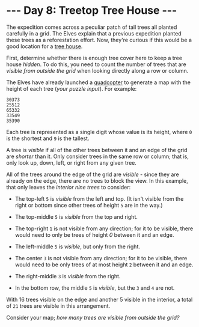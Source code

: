# --- Day 8: Treetop Tree House ---

The expedition comes across a peculiar patch of tall trees all planted carefully in a grid. The Elves explain that a previous expedition planted these trees as a reforestation effort. Now, they're curious if this would be a good location for a [tree house](https://en.wikipedia.org/wiki/Tree_house).

First, determine whether there is enough tree cover here to keep a tree house *hidden*. To do this, you need to count the number of trees that are *visible from outside the grid* when looking directly along a row or column.

The Elves have already launched a [quadcopter](https://en.wikipedia.org/wiki/Quadcopter) to generate a map with the height of each tree (*your puzzle input*). For example:

```
30373
25512
65332
33549
35390

```

Each tree is represented as a single digit whose value is its height, where `0` is the shortest and `9` is the tallest.

A tree is *visible* if all of the other trees between it and an edge of the grid are *shorter* than it. Only consider trees in the same row or column; that is, only look up, down, left, or right from any given tree.

All of the trees around the edge of the grid are *visible* - since they are already on the edge, there are no trees to block the view. In this example, that only leaves the *interior nine trees* to consider:


 - The top-left `5` is *visible* from the left and top. (It isn't visible from the right or bottom since other trees of height `5` are in the way.)

 - The top-middle `5` is *visible* from the top and right.

 - The top-right `1` is not visible from any direction; for it to be visible, there would need to only be trees of height *0* between it and an edge.

 - The left-middle `5` is *visible*, but only from the right.

 - The center `3` is not visible from any direction; for it to be visible, there would need to be only trees of at most height `2` between it and an edge.

 - The right-middle `3` is *visible* from the right.

 - In the bottom row, the middle `5` is *visible*, but the `3` and `4` are not.


With 16 trees visible on the edge and another 5 visible in the interior, a total of `21` trees are visible in this arrangement.

Consider your map; *how many trees are visible from outside the grid?*

